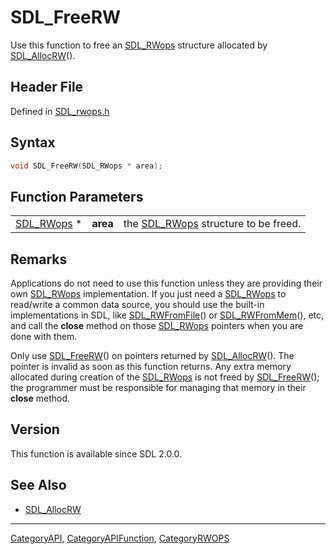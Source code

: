 # SDL_FreeRW

Use this function to free an [SDL_RWops](SDL_RWops) structure allocated by [SDL_AllocRW](SDL_AllocRW)().

## Header File

Defined in [SDL_rwops.h](https://github.com/libsdl-org/SDL/blob/SDL2/include/SDL_rwops.h)

## Syntax

```c
void SDL_FreeRW(SDL_RWops * area);
```

## Function Parameters

|                          |          |                                                   |
| ------------------------ | -------- | ------------------------------------------------- |
| [SDL_RWops](SDL_RWops) * | **area** | the [SDL_RWops](SDL_RWops) structure to be freed. |

## Remarks

Applications do not need to use this function unless they are providing
their own [SDL_RWops](SDL_RWops) implementation. If you just need a
[SDL_RWops](SDL_RWops) to read/write a common data source, you should use
the built-in implementations in SDL, like
[SDL_RWFromFile](SDL_RWFromFile)() or [SDL_RWFromMem](SDL_RWFromMem)(),
etc, and call the **close** method on those [SDL_RWops](SDL_RWops) pointers
when you are done with them.

Only use [SDL_FreeRW](SDL_FreeRW)() on pointers returned by
[SDL_AllocRW](SDL_AllocRW)(). The pointer is invalid as soon as this
function returns. Any extra memory allocated during creation of the
[SDL_RWops](SDL_RWops) is not freed by [SDL_FreeRW](SDL_FreeRW)(); the
programmer must be responsible for managing that memory in their **close**
method.

## Version

This function is available since SDL 2.0.0.

## See Also

- [SDL_AllocRW](SDL_AllocRW)






----
[CategoryAPI](CategoryAPI), [CategoryAPIFunction](CategoryAPIFunction), [CategoryRWOPS](CategoryRWOPS)

